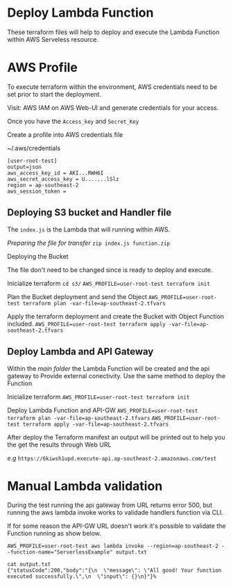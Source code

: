 # Deploy Lambda Function 

These terraform files will help to deploy and execute the Lambda Function within AWS Serveless resource.

# AWS Profile 

To execute terraform within the environment, AWS credentials need to be set prior to start the deployment.

Visit: AWS IAM on AWS Web-UI and generate credentials for your access.

Once you have the `Access_key` and `Secret_Key`

Create a profile into AWS credentials file

~/.aws/credentials 

```
[user-root-test]
output=json
aws_access_key_id = AKI...RWH6I
aws_secret_access_key = U.......lSlz
region = ap-southeast-2
aws_session_token =
```
## Deploying S3 bucket and Handler file

The `index.js` is the Lambda that will running within AWS.

*Preparing the file for transfer*
`zip index.js function.zip`

Deploying the Bucket

The file don't need to be changed since is ready to deploy and execute.

Inicialize terraform
`cd s3/`
`AWS_PROFILE=user-root-test terraform init`

Plan the Bucket deployment and send the Object 
`AWS_PROFILE=user-root-test terraform plan -var-file=ap-southeast-2.tfvars`

Apply the terraform deployment and create the Bucket with Object Function included.
`AWS_PROFILE=user-root-test terraform apply -var-file=ap-southeast-2.tfvars`

##  Deploy Lambda and API Gateway 

Within the *main folder* the Lambda Function will be created and the api gateway to Provide external conectivity.
Use the same method to deploy the Function

Inicialize terraform
`AWS_PROFILE=user-root-test terraform init`

Deploy Lambda Function and API-GW
`AWS_PROFILE=user-root-test terraform plan -var-file=ap-southeast-2.tfvars`
`AWS_PROFILE=user-root-test terraform apply -var-file=ap-southeast-2.tfvars`

After deploy the Terraform manifest an output will be printed out to help you the get the results through Web URL

*e.g* `https://6kiwsh1upd.execute-api.ap-southeast-2.amazonaws.com/test`

# Manual Lambda validation

During the test running the api gateway from URL returns error 500, but running the aws lambda invoke works to validade handlers function via CLI.

If for some reason the API-GW URL doesn't work it's possible to validate the Function running as show below.

`AWS_PROFILE=user-root-test aws lambda invoke --region=ap-southeast-2 --function-name="ServerlessExample" output.txt`

```
cat output.txt
{"statusCode":200,"body":"{\n  \"message\": \"All good! Your function executed successfully.\",\n  \"input\": {}\n}"}%
```





